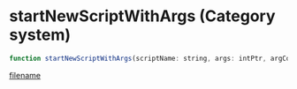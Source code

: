 # startNewScriptWithArgs (Category system)

```js
function startNewScriptWithArgs(scriptName: string, args: intPtr, argCount: int, stackSize: int): Array
```

[filename](startNewScriptWithArgs_m.md ':include')